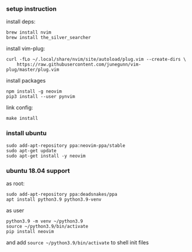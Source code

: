### setup instruction

install deps:

```
brew install nvim
brew install the_silver_searcher
```

install vim-plug:
```
curl -fLo ~/.local/share/nvim/site/autoload/plug.vim --create-dirs \
    https://raw.githubusercontent.com/junegunn/vim-plug/master/plug.vim
```

install packages
```
npm install -g neovim
pip3 install --user pynvim
```

link config:
```
make install
```

### install ubuntu

```
sudo add-apt-repository ppa:neovim-ppa/stable
sudo apt-get update
sudo apt-get install -y neovim
```

### ubuntu 18.04 support

as root: 

```
sudo add-apt-repository ppa:deadsnakes/ppa
apt install python3.9 python3.9-venv
```

as user

```
python3.9 -m venv ~/python3.9
source ~/python3.9/bin/activate
pip install neovim
```

and add `source ~/python3.9/bin/activate` to shell init files

